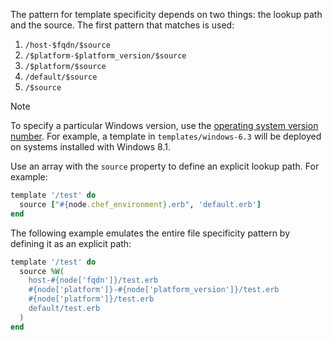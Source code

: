 The pattern for template specificity depends on two things: the lookup
path and the source. The first pattern that matches is used:

1.  `/host-$fqdn/$source`
2.  `/$platform-$platform_version/$source`
3.  `/$platform/$source`
4.  `/default/$source`
5.  `/$source`

<div class="admonition-note">

<p class="admonition-note-title">Note</p>

<div class="admonition-note-text">

To specify a particular Windows version, use the [operating system
version
number](https://docs.microsoft.com/windows/win32/sysinfo/operating-system-version).
For example, a template in `templates/windows-6.3` will be deployed on
systems installed with Windows 8.1.

</div>

</div>

Use an array with the `source` property to define an explicit lookup
path. For example:

```ruby
template '/test' do
  source ["#{node.chef_environment}.erb", 'default.erb']
end
```

The following example emulates the entire file specificity pattern by
defining it as an explicit path:

```ruby
template '/test' do
  source %W(
    host-#{node['fqdn']}/test.erb
    #{node['platform']}-#{node['platform_version']}/test.erb
    #{node['platform']}/test.erb
    default/test.erb
  )
end
```
